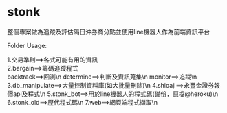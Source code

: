 # stonk


整個專案做為追蹤及評估隔日沖券商分點並使用line機器人作為前端資訊平台


Folder Usage:

1.交易準則==>各式可能有用的資訊\
2.bargain==>籌碼追蹤程式\
  backtrack==>回測\n
  determine==>判斷及資訊蒐集\n
  monitor==>追蹤\n
3.db_manipulate==>大量控制資料庫(如大批量刪除)\n
4.shioaji==>永豐金證券報價api及程式\n
5.stonk_bot==>用於line機器人的程式碼(備份，原檔@heroku)\n
6.stonk_old==>歷代程式碼\n
7.web==>網頁端程式擷取\n
